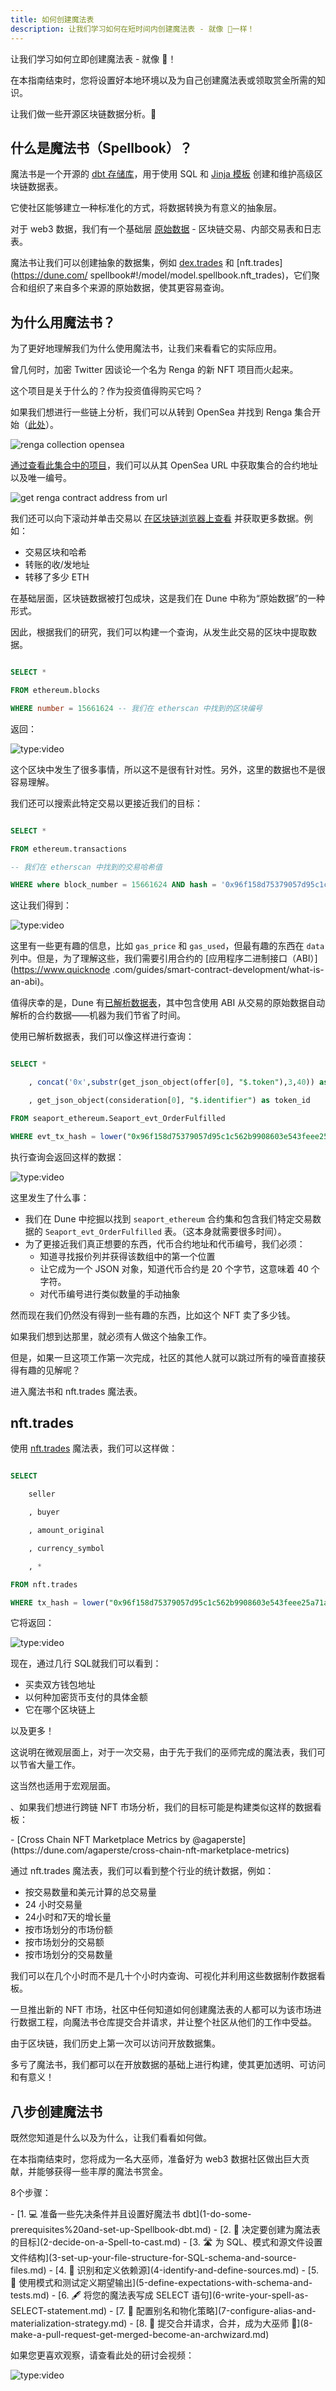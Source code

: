 ```yaml
---
title: 如何创建魔法表
description: 让我们学习如何在短时间内创建魔法表 - 就像 💫一样！
---
```


让我们学习如何立即创建魔法表 - 就像 💫！

在本指南结束时，您将设置好本地环境以及为自己创建魔法表或领取赏金所需的知识。

让我们做一些开源区块链数据分析。🧙

## 什么是魔法书（Spellbook）？

魔法书是一个开源的 [dbt 存储库](https://docs.getdbt.com/docs/introduction)，用于使用 SQL 和 [Jinja 模板](https://realpython.com/primer-on-jinja-templating/) 创建和维护高级区块链数据表。

它使社区能够建立一种标准化的方式，将数据转换为有意义的抽象层。

对于 web3 数据，我们有一个基础层 [原始数据](../../reference/tables/raw/index.md) - 区块链交易、内部交易表和日志表。

魔法书让我们可以创建抽象的数据集，例如 [dex.trades](https://dune.com/spellbook#!/model/model.spellbook.dex_trades) 和 [nft.trades](https://dune.com/ spellbook#!/model/model.spellbook.nft_trades)，它们聚合和组织了来自多个来源的原始数据，使其更容易查询。

## 为什么用魔法书？

为了更好地理解我们为什么使用魔法书，让我们来看看它的实际应用。

曾几何时，加密 Twitter 因谈论一个名为 Renga 的新 NFT 项目而火起来。

这个项目是关于什么的？作为投资值得购买它吗？

如果我们想进行一些链上分析，我们可以从转到 OpenSea 并找到 Renga 集合开始（[此处](https://opensea.io/collection/renga)）。

![renga collection opensea](images/RENGA-Collection-OpenSea.png)

[通过查看此集合中的项目](https://opensea.io/assets/ethereum/0x394e3d3044fc89fcdd966d3cb35ac0b32b0cda91/6294)，我们可以从其 OpenSea URL 中获取集合的合约地址以及唯一编号。

![get renga contract address from url](images/get-renga-contract-address-from-url.png)

我们还可以向下滚动并单击交易以 [在区块链浏览器上查看](https://etherscan.io/tx/0x96f158d75379057d95c1c562b9908603e543feee25a71ac420e21ecf0a0c643c) 并获取更多数据。例如：

* 交易区块和哈希
* 转账的收/发地址
* 转移了多少 ETH

在基础层面，区块链数据被打包成块，这是我们在 Dune 中称为“原始数据”的一种形式。

因此，根据我们的研究，我们可以构建一个查询，从发生此交易的区块中提取数据。

```sql

SELECT *

FROM ethereum.blocks

WHERE number = 15661624 -- 我们在 etherscan 中找到的区块编号

```

返回：

![type:video](https://dune.com/embeds/1645898/2727844/09c37981-3b21-4bfd-85da-c029755af873)

这个区块中发生了很多事情，所以这不是很有针对性。另外，这里的数据也不是很容易理解。

我们还可以搜索此特定交易以更接近我们的目标：

```sql

SELECT *

FROM ethereum.transactions

-- 我们在 etherscan 中找到的交易哈希值

WHERE where block_number = 15661624 AND hash = '0x96f158d75379057d95c1c562b9908603e543feee25a71ac420e21ecf0a0c643c'

```

这让我们得到：

![type:video](https://dune.com/embeds/1645938/2727926/8a442735-79c7-4903-a525-303c8163d7fd)

这里有一些更有趣的信息，比如 `gas_price` 和 `gas_used`，但最有趣的东西在 `data` 列中。但是，为了理解这些，我们需要引用合约的 [应用程序二进制接口（ABI）](https://www.quicknode .com/guides/smart-contract-development/what-is-an-abi)。

值得庆幸的是，Dune 有[已解析数据表](../../reference/tables/decoded/index.md)，其中包含使用 ABI 从交易的原始数据自动解析的合约数据——机器为我们节省了时间。

使用已解析数据表，我们可以像这样进行查询：

```sql

SELECT *

    , concat('0x',substr(get_json_object(offer[0], "$.token"),3,40)) as token_contract_address

    , get_json_object(consideration[0], "$.identifier") as token_id

FROM seaport_ethereum.Seaport_evt_OrderFulfilled

WHERE evt_tx_hash = lower("0x96f158d75379057d95c1c562b9908603e543feee25a71ac420e21ecf0a0c643c") --sample tx

```

执行查询会返回这样的数据：

![type:video](https://dune.com/embeds/1345665/2296143/757ed708-17da-4c81-9633-ac19a9d3f3d3)

这里发生了什么事：

* 我们在 Dune 中挖掘以找到 `seaport_ethereum` 合约集和包含我们特定交易数据的 `Seaport_evt_OrderFulfilled` 表。（这本身就需要很多时间）。
* 为了更接近我们真正想要的东西，代币合约地址和代币编号，我们必须：
     * 知道寻找报价列并获得该数组中的第一个位置
     * 让它成为一个 JSON 对象，知道代币合约是 20 个字节，这意味着 40 个字符。
     * 对代币编号进行类似数量的手动抽象

然而现在我们仍然没有得到一些有趣的东西，比如这个 NFT 卖了多少钱。

如果我们想到达那里，就必须有人做这个抽象工作。

但是，如果一旦这项工作第一次完成，社区的其他人就可以跳过所有的噪音直接获得有趣的见解呢？

进入魔法书和 nft.trades 魔法表。

## nft.trades

使用 [nft.trades](https://dune.com/spellbook#!/model/model.spellbook.nft_trades) 魔法表，我们可以这样做：

```sql

SELECT

    seller

    , buyer

    , amount_original

    , currency_symbol

    , *

FROM nft.trades

WHERE tx_hash = lower("0x96f158d75379057d95c1c562b9908603e543feee25a71ac420e21ecf0a0c643c") --sample tx

```

它将返回：

![type:video](https://dune.com/embeds/1345985/2296638/51cc251d-c1ec-4f71-a269-2b194b25bdac)

现在，通过几行 SQL就我们可以看到：

* 买卖双方钱包地址
* 以何种加密货币支付的具体金额
* 它在哪个区块链上

以及更多！

这说明在微观层面上，对于一次交易，由于先于我们的巫师完成的魔法表，我们可以节省大量工作。

这当然也适用于宏观层面。

、如果我们想进行跨链 NFT 市场分析，我们的目标可能是构建类似这样的数据看板：

<div class="cards grid" markdown>
- [Cross Chain NFT Marketplace Metrics by @agaperste](https://dune.com/agaperste/cross-chain-nft-marketplace-metrics)
</div>

通过 nft.trades 魔法表，我们可以看到整个行业的统计数据，例如：

* 按交易数量和美元计算的总交易量
* 24 小时交易量
* 24小时和7天的增长量
* 按市场划分的市场份额
* 按市场划分的交易额
* 按市场划分的交易数量

我们可以在几个小时而不是几十个小时内查询、可视化并利用这些数据制作数据看板。

一旦推出新的 NFT 市场，社区中任何知道如何创建魔法表的人都可以为该市场进行数据工程，向魔法书仓库提交合并请求，并让整个社区从他们的工作中受益。

由于区块链，我们历史上第一次可以访问开放数据集。

多亏了魔法书，我们都可以在开放数据的基础上进行构建，使其更加透明、可访问和有意义！

## 八步创建魔法书

既然您知道是什么以及为什么，让我们看看如何做。

在本指南结束时，您将成为一名大巫师，准备好为 web3 数据社区做出巨大贡献，并能够获得一些丰厚的魔法书赏金。

8个步骤：

<div class="cards grid" markdown>
- [1. 💻 准备一些先决条件并且设置好魔法书 dbt](1-do-some-prerequisites%20and-set-up-Spellbook-dbt.md)
- [2. 🤔 决定要创建为魔法表的目标](2-decide-on-a-Spell-to-cast.md)
- [3. 🛣️ 为 SQL、模式和源文件设置文件结构](3-set-up-your-file-structure-for-SQL-schema-and-source-files.md)
- [4. 📙 识别和定义依赖源](4-identify-and-define-sources.md)
- [5. 🧪 使用模式和测试定义期望输出](5-define-expectations-with-schema-and-tests.md)
- [6. 🖋️ 将您的魔法表写成 SELECT 语句](6-write-your-spell-as-SELECT-statement.md)
- [7. 🎨 配置别名和物化策略](7-configure-alias-and-materialization-strategy.md)
- [8. 🌈 提交合并请求，合并，成为大巫师 🧙](8-make-a-pull-request-get-merged-become-an-archwizard.md)
</div>

如果您更喜欢观察，请查看此处的研讨会视频：

![type:video](https://www.youtube.com/embed/VdTYRxg96-E)